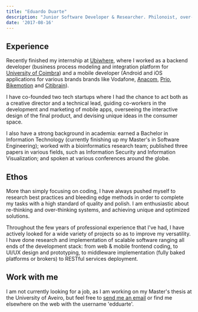 ```yaml
---
title: "Eduardo Duarte"
description: "Junior Software Developer & Researcher. Philonoist, over-thinker, cinephile and music junkie."
date: '2017-08-16'
---
```


## Experience

Recently finished my internship at [Ubiwhere](http://www.ubiwhere.com/en/),
where I worked as a backend developer (business process modeling and
integration platform for [University of Coimbra](http://www.uc.pt/en)) and a
mobile developer (Android and iOS applications for various brands brands like
Vodafone, [Anacom](http://www.netmede.pt/app),
[Prio](https://app.prioenergy.com/), [Bikemotion](http://www.bikeemotion.com/)
and [Citibrain](http://www.citibrain.com/en/)).

I have co-founded two tech startups where I had the chance to act both as a
creative director and a technical lead, guiding co-workers in the development
and marketing of mobile apps, overseeing the interactive design of the final
product, and devising unique ideas in the consumer space.

I also have a strong background in academia: earned a Bachelor in Information
Technology (currently finishing up my Master's in Software Engineering); worked
with a bioinformatics research team; published three papers in various fields,
such as Information Security and Information Visualization; and spoken at
various conferences around the globe.

## Ethos

More than simply focusing on coding, I have always pushed myself to research
best practices and bleeding edge methods in order to complete my tasks with a
high standard of quality and polish. I am enthusiastic about re-thinking and
over-thinking systems, and achieving unique and optimized solutions.

Throughout the few years of professional experience that I've had, I have
actively looked for a wide variety of projects so as to improve my versatility.
I have done research and implementation of scalable software ranging all ends
of the development stack: from web & mobile frontend coding, to UI/UX design
and prototyping, to middleware implementation (fully baked platforms or
brokers) to RESTful services deployment.

## Work with me

I am not currently looking for a job, as I am working on my Master's thesis at
the University of Aveiro, but feel free to [send me an
email](mailto:hi@edduarte.com) or find me elsewhere on the web with the
username 'edduarte'.
